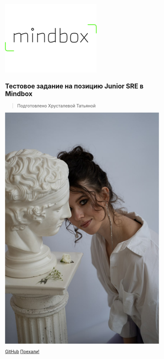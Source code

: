 ![logo](assets/mindbox_logo.png ':size=10%')

## Тестовое задание на позицию Junior SRE в  Mindbox
> Подготовлено Хрусталевой Татьяной

![](assets/1.png ':size=20%')

[GitHub](https://github.com/tkhrustaleva/Interview-task)
[Поехали!](README.md)